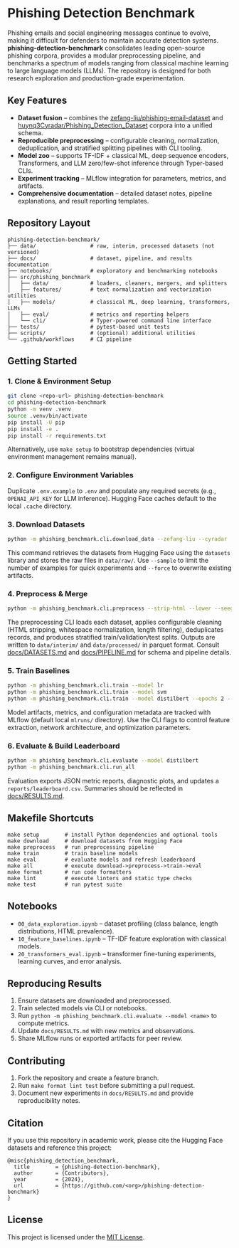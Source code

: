 # Phishing Detection Benchmark

Phishing emails and social engineering messages continue to evolve, making it difficult for defenders to maintain accurate detection systems. **phishing-detection-benchmark** consolidates leading open-source phishing corpora, provides a modular preprocessing pipeline, and benchmarks a spectrum of models ranging from classical machine learning to large language models (LLMs). The repository is designed for both research exploration and production-grade experimentation.

## Key Features

- **Dataset fusion** – combines the [zefang-liu/phishing-email-dataset](https://huggingface.co/datasets/zefang-liu/phishing-email-dataset) and [huynq3Cyradar/Phishing_Detection_Dataset](https://huggingface.co/datasets/huynq3Cyradar/Phishing_Detection_Dataset) corpora into a unified schema.
- **Reproducible preprocessing** – configurable cleaning, normalization, deduplication, and stratified splitting pipelines with CLI tooling.
- **Model zoo** – supports TF-IDF + classical ML, deep sequence encoders, Transformers, and LLM zero/few-shot inference through Typer-based CLIs.
- **Experiment tracking** – MLflow integration for parameters, metrics, and artifacts.
- **Comprehensive documentation** – detailed dataset notes, pipeline explanations, and result reporting templates.

## Repository Layout

```
phishing-detection-benchmark/
├── data/                 # raw, interim, processed datasets (not versioned)
├── docs/                 # dataset, pipeline, and results documentation
├── notebooks/            # exploratory and benchmarking notebooks
├── src/phishing_benchmark
│   ├── data/             # loaders, cleaners, mergers, and splitters
│   ├── features/         # text normalization and vectorization utilities
│   ├── models/           # classical ML, deep learning, transformers, LLMs
│   ├── eval/             # metrics and reporting helpers
│   └── cli/              # Typer-powered command line interface
├── tests/                # pytest-based unit tests
├── scripts/              # (optional) additional utilities
└── .github/workflows     # CI pipeline
```

## Getting Started

### 1. Clone & Environment Setup

```bash
git clone <repo-url> phishing-detection-benchmark
cd phishing-detection-benchmark
python -m venv .venv
source .venv/bin/activate
pip install -U pip
pip install -e .
pip install -r requirements.txt
```

Alternatively, use `make setup` to bootstrap dependencies (virtual environment management remains manual).

### 2. Configure Environment Variables

Duplicate `.env.example` to `.env` and populate any required secrets (e.g., `OPENAI_API_KEY` for LLM inference). Hugging Face caches default to the local `.cache` directory.

### 3. Download Datasets

```bash
python -m phishing_benchmark.cli.download_data --zefang-liu --cyradar
```

This command retrieves the datasets from Hugging Face using the `datasets` library and stores the raw files in `data/raw/`. Use `--sample` to limit the number of examples for quick experiments and `--force` to overwrite existing artifacts.

### 4. Preprocess & Merge

```bash
python -m phishing_benchmark.cli.preprocess --strip-html --lower --seed 42
```

The preprocessing CLI loads each dataset, applies configurable cleaning (HTML stripping, whitespace normalization, length filtering), deduplicates records, and produces stratified train/validation/test splits. Outputs are written to `data/interim/` and `data/processed/` in parquet format. Consult [docs/DATASETS.md](docs/DATASETS.md) and [docs/PIPELINE.md](docs/PIPELINE.md) for schema and pipeline details.

### 5. Train Baselines

```bash
python -m phishing_benchmark.cli.train --model lr
python -m phishing_benchmark.cli.train --model svm
python -m phishing_benchmark.cli.train --model distilbert --epochs 2 --batch-size 16
```

Model artifacts, metrics, and configuration metadata are tracked with MLflow (default local `mlruns/` directory). Use the CLI flags to control feature extraction, network architecture, and optimization parameters.

### 6. Evaluate & Build Leaderboard

```bash
python -m phishing_benchmark.cli.evaluate --model distilbert
python -m phishing_benchmark.cli.run_all
```

Evaluation exports JSON metric reports, diagnostic plots, and updates a `reports/leaderboard.csv`. Summaries should be reflected in [docs/RESULTS.md](docs/RESULTS.md).

## Makefile Shortcuts

```
make setup        # install Python dependencies and optional tools
make download     # download datasets from Hugging Face
make preprocess   # run preprocessing pipeline
make train        # train baseline models
make eval         # evaluate models and refresh leaderboard
make all          # execute download->preprocess->train->eval
make format       # run code formatters
make lint         # execute linters and static type checks
make test         # run pytest suite
```

## Notebooks

- `00_data_exploration.ipynb` – dataset profiling (class balance, length distributions, HTML prevalence).
- `10_feature_baselines.ipynb` – TF-IDF feature exploration with classical models.
- `20_transformers_eval.ipynb` – transformer fine-tuning experiments, learning curves, and error analysis.

## Reproducing Results

1. Ensure datasets are downloaded and preprocessed.
2. Train selected models via CLI or notebooks.
3. Run `python -m phishing_benchmark.cli.evaluate --model <name>` to compute metrics.
4. Update `docs/RESULTS.md` with new metrics and observations.
5. Share MLflow runs or exported artifacts for peer review.

## Contributing

1. Fork the repository and create a feature branch.
2. Run `make format lint test` before submitting a pull request.
3. Document new experiments in `docs/RESULTS.md` and provide reproducibility notes.

## Citation

If you use this repository in academic work, please cite the Hugging Face datasets and reference this project:

```
@misc{phishing_detection_benchmark,
  title        = {phishing-detection-benchmark},
  author       = {Contributors},
  year         = {2024},
  url          = {https://github.com/<org>/phishing-detection-benchmark}
}
```

## License

This project is licensed under the [MIT License](LICENSE).
